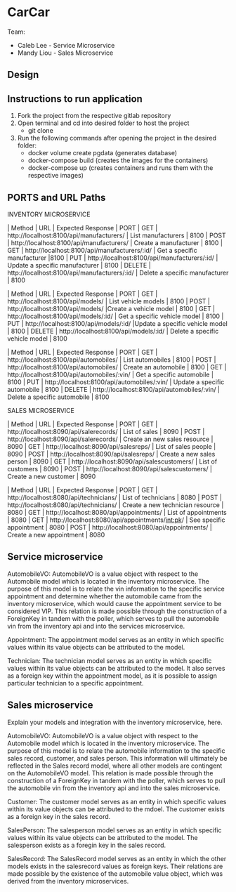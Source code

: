 # CarCar

Team:

* Caleb Lee - Service Microservice
* Mandy Liou - Sales Microservice

## Design

## Instructions to run application
1. Fork the project from the respective gitlab repository
2. Open terminal and cd into desired folder to host the project
    - git clone <respository name>
3. Run the following commands after opening the project in the desired folder:
    - docker volume create pgdata (generates database)
    - docker-compose build (creates the images for the containers)
    - docker-compose up (creates containers and runs them with the respective images)

## PORTS and URL Paths
INVENTORY MICROSERVICE


| Method | URL | Expected Response | PORT
| GET | http://localhost:8100/api/manufacturers/ | List manufacturers | 8100
| POST | http://localhost:8100/api/manufacturers/ | Create a manufacturer |  8100
| GET | http://localhost:8100/api/manufacturers/:id/ | Get a specific manufacturer |8100
| PUT | http://localhost:8100/api/manufacturers/:id/ | Update a specific manufacturer | 8100
| DELETE | http://localhost:8100/api/manufacturers/:id/  | Delete a specific manufacturer | 8100


| Method | URL | Expected Response | PORT
| GET | http://localhost:8100/api/models/ | List vehicle models | 8100
| POST | http://localhost:8100/api/models/ |Create a vehicle model | 8100
| GET | http://localhost:8100/api/models/:id/ | Get a specific vehicle model | 8100
| PUT | http://localhost:8100/api/models/:id/ |Update a specific vehicle model | 8100
| DELETE | http://localhost:8100/api/models/:id/ | Delete a specific vehicle model | 8100


| Method | URL | Expected Response | PORT
| GET | http://localhost:8100/api/automobiles/ | List automobiles | 8100
| POST | http://localhost:8100/api/automobiles/ | Create an automobile | 8100
| GET | http://localhost:8100/api/automobiles/:vin/ | Get a specific automobile | 8100
| PUT | http://localhost:8100/api/automobiles/:vin/ | Update a specific automobile | 8100
| DELETE | http://localhost:8100/api/automobiles/:vin/ | Delete a specific automobile | 8100

SALES MICROSERVICE

| Method | URL | Expected Response | PORT
| GET | http://localhost:8090/api/salerecords/ | List of sales | 8090
| POST | http://localhost:8090/api/salerecords/ | Create an new sales resource | 8090
| GET | http://localhost:8090/api/salesreps/ | List of sales people | 8090
| POST | http://localhost:8090/api/salesreps/ | Create a new sales person | 8090
| GET | http://localhost:8090/api/salescustomers/ | List of customers | 8090
| POST | http://localhost:8090/api/salescustomers/ | Create a new customer | 8090

| Method | URL | Expected Response | PORT
| GET | http://localhost:8080/api/technicians/ | List of technicians | 8080
| POST | http://localhost:8080/api/technicians/ | Create a new technician resource | 8080
| GET | http://localhost:8080/api/appointments/ | List of appointments | 8080
| GET | http://localhost:8080/api/appointments/<int:pk>/ | See specific appointment | 8080
| POST | http://localhost:8080/api/appointments/ | Create a new appointment | 8080

## Service microservice

AutomobileVO: AutomobileVO is a value object with respect to the Automobile model which is located in the inventory microservice. The purpose of this model is to relate the vin information to the specific service appointment and determine whether the automobile came from the inventory microservice, which would cause the appointment service to be considered VIP. This relation is made possible through the construction of a ForeignKey in tandem with the poller, which serves to pull the automobile vin from the inventory api and into the services microservice.

Appointment: The appointment model serves as an entity in which specific values within its value objects can be attributed to the model.

Technician: The technician model serves as an entity in which specific values within its value objects can be attributed to the model. It also serves as a foreign key within the appointment model, as it is possible to assign particular technician to a specific appointment.

## Sales microservice

Explain your models and integration with the inventory
microservice, here.

AutomobileVO: AutomobileVO is a value object with respect to the Automobile model which is located in the inventory microservice. The purpose of this model is to relate the automobile information to the specific sales record, customer, and sales person. This information will ultimately be reflected in the Sales record model, where all other models are contingent on the AutomobileVO model. This relation is made possible through the construction of a ForeignKey in tandem with the poller, which serves to pull the automobile vin from the inventory api and into the sales microservice.

Customer: The customer model serves as an entity in which specific values within its value objects can be attributed to the mdoel. The customer exists as a foreign key in the sales record.

SalesPerson: The salesperson model serves as an entity in which specific values within its value objects can be attributed to the model. The salesperson exists as a foregin key in the sales record.

SalesRecord: The SalesRecord model serves as an entity in which the other models exists in the salesrecord values as foreign keys. Their relations are made possible by the existence of the automobile value object, which was derived from the inventory microservices.
